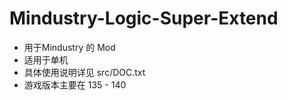 # Mindustry-Logic-Super-Extend
- 用于Mindustry 的 Mod
- 适用于单机
- 具体使用说明详见 src/DOC.txt
- 游戏版本主要在 135 - 140
